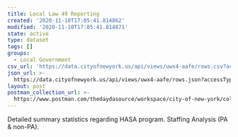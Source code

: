 ```yaml
---
title: Local Law 49 Reporting
created: '2020-11-10T17:05:41.814862'
modified: '2020-11-10T17:05:41.814871'
state: active
type: dataset
tags: []
groups:
  - Local Government
csv_url: 'https://data.cityofnewyork.us/api/views/uwx4-aafe/rows.csv?accessType=DOWNLOAD'
json_url: >-
  https://data.cityofnewyork.us/api/views/uwx4-aafe/rows.json?accessType=DOWNLOAD
layout: post
postman_collection_url: >-
  https://www.postman.com/thedaydasource/workspace/city-of-new-york/collection/15909983-4c9a302a-4a69-412d-a841-4f354e17599b
---
```

Detailed summary statistics regarding HASA program. Staffing Analysis (PA & non-PA).
